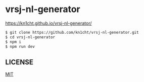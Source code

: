 # vrsj-nl-generator
https://kn1cht.github.io/vrsj-nl-generator/

```bash
$ git clone https://github.com/kn1cht/vrsj-nl-generator.git
$ cd vrsj-nl-generator
$ npm i
$ npm run dev
```

## LICENSE
[MIT](LICENSE)
